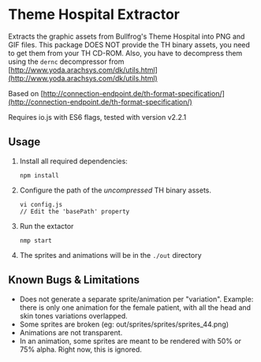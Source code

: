 Theme Hospital Extractor
========================

Extracts the graphic assets from Bullfrog's Theme Hospital into PNG and GIF files. This package DOES NOT provide the TH binary assets, you need to get them from your TH CD-ROM. Also, you have to decompress them using the `dernc` decompressor from [http://www.yoda.arachsys.com/dk/utils.html](http://www.yoda.arachsys.com/dk/utils.html)

Based on [http://connection-endpoint.de/th-format-specification/](http://connection-endpoint.de/th-format-specification/)

Requires io.js with ES6 flags, tested with version v2.2.1

Usage
-----

1. Install all required dependencies:
    ```
    npm install
    ```

2. Configure the path of the *uncompressed* TH binary assets. 
    ```
    vi config.js
    // Edit the 'basePath' property
    ```

3. Run the extactor
    ```
    nmp start
    ```

4. The sprites and animations will be in the `./out` directory

Known Bugs & Limitations
------------------------

- Does not generate a separate sprite/animation per "variation". Example: there is only one animation for the female patient, with all the head and skin tones variations overlapped.
- Some sprites are broken (eg: out/sprites/sprites/sprites_44.png)
- Animations are not transparent.
- In an animation, some sprites are meant to be rendered with 50% or 75% alpha. Right now, this is ignored.
